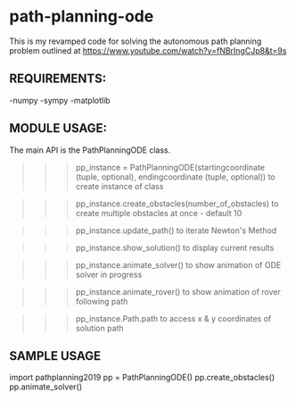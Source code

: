 # path-planning-ode

This is my revamped code for solving the autonomous path planning problem outlined at https://www.youtube.com/watch?v=fNBrIngCJp8&t=9s

## REQUIREMENTS:

-numpy
-sympy
-matplotlib

## MODULE USAGE:

The main API is the PathPlanningODE class. 

>>> pp_instance = PathPlanningODE(startingcoordinate (tuple, optional), endingcoordinate (tuple, optional)) to create instance of class

>>> pp_instance.create_obstacles(number_of_obstacles) to create multiple obstacles at once - default 10

>>> pp_instance.update_path() to iterate Newton's Method

>>> pp_instance.show_solution() to display current results

>>> pp_instance.animate_solver() to show animation of ODE solver in progress

>>> pp_instance.animate_rover() to show animation of rover following path

>>> pp_instance.Path.path to access x & y coordinates of solution path

## SAMPLE USAGE

import pathplanning2019
pp = PathPlanningODE()
pp.create_obstacles()
pp.animate_solver()
